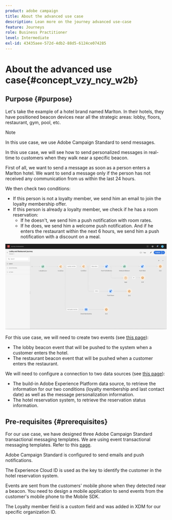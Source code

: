 ```yaml
---
product: adobe campaign
title: About the advanced use case
description: Lean more on the journey advanced use-case
feature: Journeys
role: Business Practitioner
level: Intermediate
exl-id: 43435aee-572d-4db2-88d5-6124ce074285
---
```

# About the advanced use case{#concept_vzy_ncy_w2b}

## Purpose {#purpose}

Let's take the example of a hotel brand named Marlton. In their hotels, they have positioned beacon devices near all the strategic areas: lobby, floors, restaurant, gym, pool, etc.

>[!NOTE]
>
>In this use case, we use Adobe Campaign Standard to send messages.

In this use case, we will see how to send personalized messages in real-time to customers when they walk near a specific beacon.

First of all, we want to send a message as soon as a person enters a Marlton hotel. We want to send a message only if the person has not received any communication from us within the last 24 hours.

We then check two conditions:

* If this person is not a loyalty member, we send him an email to join the loyalty membership offer.
* If this person is already a loyalty member, we check if he has a room reservation:
    * If he doesn't, we send him a push notification with room rates.
    * If he does, we send him a welcome push notification. And if he enters the restaurant within the next 6 hours, we send him a push notification with a discount on a meal.

![](../assets/journeyuc2_29.png)

For this use case, we will need to create two events (see [this page](../usecase/configuring-the-events.md)):

* The lobby beacon event that will be pushed to the system when a customer enters the hotel.
* The restaurant beacon event that will be pushed when a customer enters the restaurant.

We will need to configure a connection to two data sources (see [this page](../usecase/configuring-the-data-sources.md)):

* The build-in Adobe Experience Platform data source, to retrieve the information for our two conditions (loyalty membership and last contact date) as well as the message personalization information.
* The hotel reservation system, to retrieve the reservation status information.

## Pre-requisites {#prerequisites}

For our use case, we have designed three Adobe Campaign Standard transactional messaging templates. We are using event transactional messaging templates. Refer to this [page]().

Adobe Campaign Standard is configured to send emails and push notifications.

The Experience Cloud ID is used as the key to identify the customer in the hotel reservation system.

Events are sent from the customers' mobile phone when they detected near a beacon. You need to design a mobile application to send events from the customer's mobile phone to the Mobile SDK.

The Loyalty member field is a custom field and was added in XDM for our specific organization ID.
